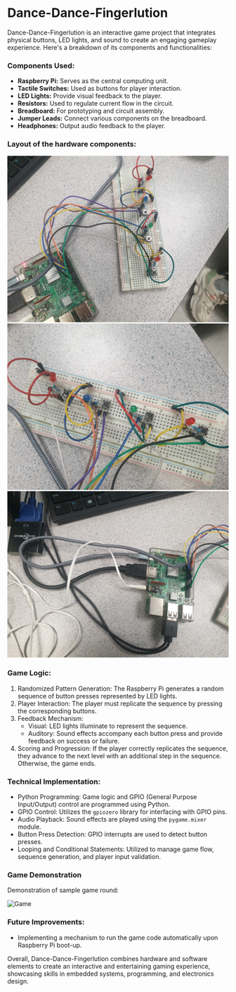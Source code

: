 # Dance-Dance-Fingerlution
Dance-Dance-Fingerlution is an interactive game project that integrates physical buttons, LED lights, and sound to create an engaging gameplay experience. Here's a breakdown of its components and functionalities:

### Components Used:
- **Raspberry Pi:** Serves as the central computing unit.
- **Tactile Switches:** Used as buttons for player interaction.
- **LED Lights:** Provide visual feedback to the player.
- **Resistors:** Used to regulate current flow in the circuit.
- **Breadboard:** For prototyping and circuit assembly.
- **Jumper Leads:** Connect various components on the breadboard.
- **Headphones:** Output audio feedback to the player.

### Layout of the hardware components:

![Layout1](files/image1.JPEG)
![Layout2](files/image2.JPEG)
![Layout3](files/image3.JPEG)

### Game Logic:
1. Randomized Pattern Generation: The Raspberry Pi generates a random sequence of button presses represented by LED lights.
2. Player Interaction: The player must replicate the sequence by pressing the corresponding buttons.
3. Feedback Mechanism:
   - Visual: LED lights illuminate to represent the sequence.
   - Auditory: Sound effects accompany each button press and provide feedback on success or failure.
4. Scoring and Progression: If the player correctly replicates the sequence, they advance to the next level with an additional step in the sequence. Otherwise, the game ends.

### Technical Implementation:
- Python Programming: Game logic and GPIO (General Purpose Input/Output) control are programmed using Python.
- GPIO Control: Utilizes the `gpiozero` library for interfacing with GPIO pins.
- Audio Playback: Sound effects are played using the `pygame.mixer` module.
- Button Press Detection: GPIO interrupts are used to detect button presses.
- Looping and Conditional Statements: Utilized to manage game flow, sequence generation, and player input validation.

### Game Demonstration
Demonstration of sample game round: 

![Game](files/Dance-Dance-Fingerlution.gif)

### Future Improvements:
- Implementing a mechanism to run the game code automatically upon Raspberry Pi boot-up.


Overall, Dance-Dance-Fingerlution combines hardware and software elements to create an interactive and entertaining gaming experience, showcasing skills in embedded systems, programming, and electronics design.
